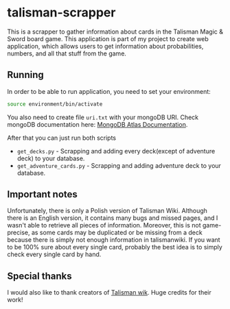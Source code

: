 # talisman-scrapper

This is a scrapper to gather information about cards in the Talisman Magic & Sword board game. This application is part of my project to create
web application, which allows users to get information about probabilities, numbers, and all that stuff from the game.

## Running 

In order to be able to run application, you need to set your environment:

```bash
source environment/bin/activate
```
You also need to create file `uri.txt` with your mongoDB URI. Check mongoDB documentation here:  [MongoDB Atlas Documentation](https://www.mongodb.com/docs/manual/reference/connection-string/).

After that you can just run both scripts
 - `get_decks.py` - Scrapping and adding every deck(except of adventure deck) to your database.
 - `get_adventure_cards.py` - Scrapping and adding adventure deck to your database.

## Important notes

Unfortunately, there is only a Polish version of Talisman Wiki. Although there is an English version, it contains many bugs and missed pages, and I wasn't
able to retrieve all pieces of information.
Moreover, this is not game-precise, as some cards may be duplicated or be missing from a deck because there is simply not enough information in
talismanwiki. If you want to be 100% sure about every single card, probably the best idea is to simply check every single card by hand.

## Special thanks

I would also like to thank creators of [Talisman wik](https://wiki.magiaimiecz.eu/Strona_g%C5%82%C3%B3wna). Huge credits for their work!
